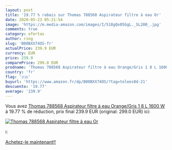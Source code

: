 ```yaml
---
layout: post
title: '19.77 % rabais sur Thomas 788568 Aspirateur filtre à eau Or'
date: 2020-05-23 05:21:54
image: 'https://m.media-amazon.com/images/I/518gQx05GgL._SL200_.jpg'
comments: true
category: ofertas
author: ring
slug: 'B00BXX74OS-fr'
actualPrice: 239.9 EUR
currency: EUR
price: 239.9
comparePrice: 299.0 EUR
prodname: 'Thomas 788568 Aspirateur filtre à eau Orange/Gris 1 8 L 1600 W'
country: 'fr'
flag: '🇫🇷'
buyurl: 'https://www.amazon.fr/dp/B00BXX74OS/?tag=tolees0d-21'
descuento: '19.77'
average: '239.9'
---
```


Vous avez [Thomas 788568 Aspirateur filtre à eau Orange/Gris 1 8 L 1600 W](https://www.amazon.fr/dp/B00BXX74OS/?tag=tolees0d-21)  à  19.77 % de réduction, prix final  239.9 EUR (original: 299.0 EUR) ici:

[![Thomas 788568 Aspirateur filtre à eau Or](https://m.media-amazon.com/images/I/518gQx05GgL._SL200_.jpg)](https://www.amazon.fr/dp/B00BXX74OS/?tag=tolees0d-21)

ℹ️:


[Achetez-le maintenant!!](https://www.amazon.fr/dp/B00BXX74OS/?tag=tolees0d-21)
